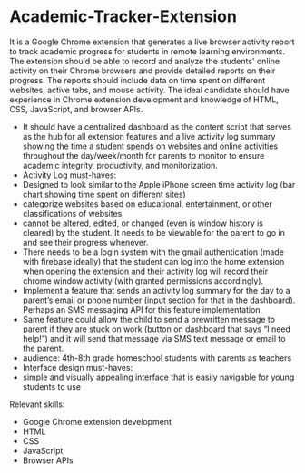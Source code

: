 # Academic-Tracker-Extension
It is a Google Chrome extension that generates a live browser activity report to track academic progress for students in remote learning environments. The extension should be able to record and analyze the students' online activity on their Chrome browsers and provide detailed reports on their progress. The reports should include data on time spent on different websites, active tabs, and mouse activity. The ideal candidate should have experience in Chrome extension development and knowledge of HTML, CSS, JavaScript, and browser APIs. 

* It should have a centralized dashboard as the content script that serves as the hub for all extension features and a live activity log summary showing the time a student spends on websites and online activities throughout the day/week/month for parents to monitor to ensure academic integrity, productivity, and monitorization.
* Activity Log must-haves:
* Designed to look similar to the Apple iPhone screen time activity log (bar chart showing time spent on different sites)
* categorize websites based on educational, entertainment, or other classifications of websites
* cannot be altered, edited, or changed (even is window history is cleared) by the student. It needs to be viewable for the parent to go in and see their progress whenever.
* There needs to be a login system with the gmail authentication (made with firebase ideally) that the student can log into the home extension when opening the extension and their activity log will record their chrome window activity (with granted permissions accordingly).
* Implement a feature that sends an activity log summary for the day to a parent’s email or phone number (input section for that in the dashboard). Perhaps an SMS messaging API for this feature implementation.
* Same feature could allow the child to send a prewritten message to parent if they are stuck on work (button on dashboard that says “I need help!”) and it will send that message via SMS text message or email to the parent.
* audience: 4th-8th grade homeschool students with parents as teachers
* Interface design must-haves:
* simple and visually appealing interface that is easily navigable for young students to use

Relevant skills:
- Google Chrome extension development
- HTML
- CSS
- JavaScript
- Browser APIs
